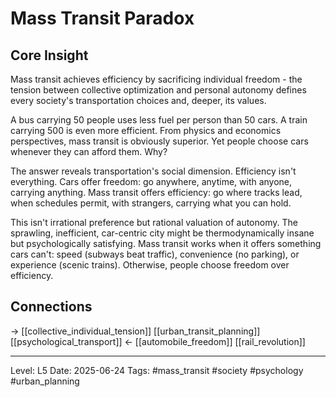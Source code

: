 # Mass Transit Paradox

## Core Insight
Mass transit achieves efficiency by sacrificing individual freedom - the tension between collective optimization and personal autonomy defines every society's transportation choices and, deeper, its values.

A bus carrying 50 people uses less fuel per person than 50 cars. A train carrying 500 is even more efficient. From physics and economics perspectives, mass transit is obviously superior. Yet people choose cars whenever they can afford them. Why?

The answer reveals transportation's social dimension. Efficiency isn't everything. Cars offer freedom: go anywhere, anytime, with anyone, carrying anything. Mass transit offers efficiency: go where tracks lead, when schedules permit, with strangers, carrying what you can hold.

This isn't irrational preference but rational valuation of autonomy. The sprawling, inefficient, car-centric city might be thermodynamically insane but psychologically satisfying. Mass transit works when it offers something cars can't: speed (subways beat traffic), convenience (no parking), or experience (scenic trains). Otherwise, people choose freedom over efficiency.

## Connections
→ [[collective_individual_tension]] [[urban_transit_planning]] [[psychological_transport]]
← [[automobile_freedom]] [[rail_revolution]]

---
Level: L5
Date: 2025-06-24
Tags: #mass_transit #society #psychology #urban_planning